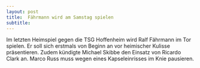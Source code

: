 ```yaml
---
layout: post
title:  Fährmann wird am Samstag spielen
subtitle:  
---
```


Im letzten Heimspiel gegen die TSG Hoffenheim wird Ralf Fährmann im Tor spielen. Er soll sich erstmals von Beginn an vor heimischer Kulisse präsentieren. Zudem kündigte Michael Skibbe den Einsatz von Ricardo Clark an. Marco Russ muss wegen eines Kapseleinrisses im Knie pausieren.


